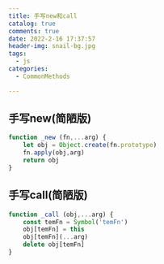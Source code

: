 ```yaml
---
title: 手写new和call
catalog: true
comments: true
date: 2022-2-16 17:37:57
header-img: snail-bg.jpg
tags:
  - js
categories:
  - CommonMethods

---
```


## 手写new(简陋版)

```js
function _new (fn,...arg) {
    let obj = Object.create(fn.prototype)
    fn.apply(obj,arg)
    return obj
}
```

## 手写call(简陋版)

```js
function _call (obj,...arg) {
    const temFn = Symbol('temFn')
    obj[temFn] = this
    obj[temFn](...arg)
    delete obj[temFn]
}
```

